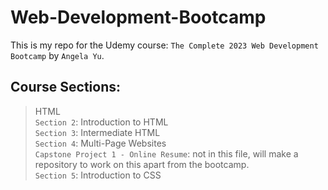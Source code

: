 # Web-Development-Bootcamp

This is my repo for the Udemy course: `The Complete 2023 Web Development Bootcamp` by `Angela Yu`.

## Course Sections:

> HTML  <br />
`Section 2`: Introduction to HTML  
`Section 3`: Intermediate HTML  
`Section 4`: Multi-Page Websites  
    `Capstone Project 1 - Online Resume`: not in this file, will make a repository to work on this apart from the bootcamp.  
`Section 5`: Introduction to CSS  
